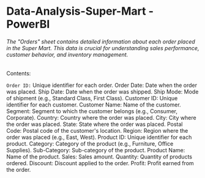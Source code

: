# Data-Analysis-Super-Mart - PowerBI
###### The "Orders" sheet contains detailed information about each order placed in the Super Mart. This data is crucial for understanding sales performance, customer behavior, and inventory management.
Contents:

`Order ID:` Unique identifier for each order.
Order Date: Date when the order was placed.
Ship Date: Date when the order was shipped.
Ship Mode: Mode of shipment (e.g., Standard Class, First Class).
Customer ID: Unique identifier for each customer.
Customer Name: Name of the customer.
Segment: Segment to which the customer belongs (e.g., Consumer, Corporate).
Country: Country where the order was placed.
City: City where the order was placed.
State: State where the order was placed.
Postal Code: Postal code of the customer's location.
Region: Region where the order was placed (e.g., East, West).
Product ID: Unique identifier for each product.
Category: Category of the product (e.g., Furniture, Office Supplies).
Sub-Category: Sub-category of the product.
Product Name: Name of the product.
Sales: Sales amount.
Quantity: Quantity of products ordered.
Discount: Discount applied to the order.
Profit: Profit earned from the order.
